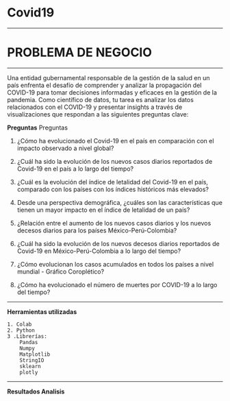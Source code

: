# Covid19
---
# **PROBLEMA DE NEGOCIO**

---

Una entidad gubernamental responsable de la gestión de la salud en un país enfrenta el desafío de comprender y analizar la propagación del COVID-19 para tomar decisiones informadas y eficaces en la gestión de la pandemia. Como científico de datos, tu tarea es analizar los datos relacionados con el COVID-19 y presentar insights a través de visualizaciones que respondan a las siguientes preguntas clave:

 **Preguntas**
Preguntas

1.  ¿Cómo ha evolucionado el Covid-19 en el país en comparación con el impacto observado a nivel global?

2.   ¿Cuál ha sido la evolución de los nuevos casos diarios reportados de Covid-19 en el país a lo largo del tiempo?

3.   ¿Cuál es la evolución del índice de letalidad del Covid-19 en el país, comparado con los países con los índices históricos más elevados?

4.   Desde una perspectiva demográfica, ¿cuáles son las características que tienen un mayor impacto en el índice de letalidad de un país?

5.    ¿Relación entre el aumento de los nuevos casos diarios y los nuevos decesos diarios para los países México-Perú-Colombia?

6.    ¿Cuál ha sido la evolución de los nuevos decesos diarios reportados de Covid-19 en México-Perú-Colombia a lo largo del tiempo?

7.    ¿Cómo evolucionan los casos acumulados en todos los países a nivel mundial - Gráfico Coroplético?

8.    ¿Cómo ha evolucionado el número de muertes por COVID-19 a lo largo del tiempo?

---

**Herramientas utilizadas**

    1. Colab
    2. Python
    3 .Librerías:
        Pandas
        Numpy
        Matplotlib
        StringIO
        sklearn
        plotly
        
---
**Resultados Analisis**






